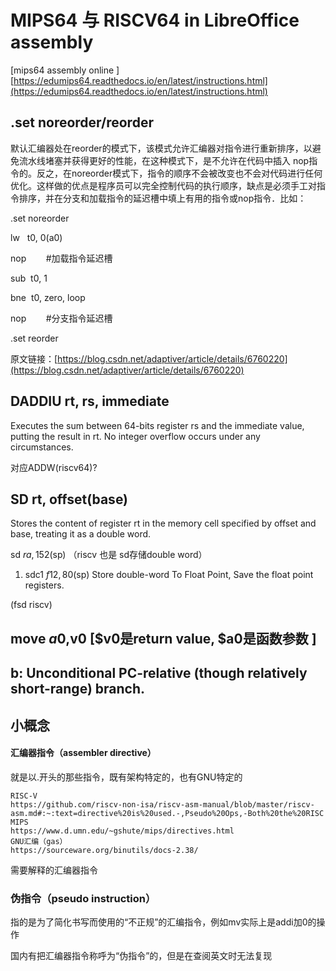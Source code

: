
# MIPS64 与 RISCV64 in LibreOffice assembly

[mips64 assembly online ] [https://edumips64.readthedocs.io/en/latest/instructions.html](https://edumips64.readthedocs.io/en/latest/instructions.html)

## .set noreorder/reorder

默认汇编器处在reorder的模式下，该模式允许汇编器对指令进行重新排序，以避免流水线堵塞并获得更好的性能，在这种模式下，是不允许在代码中插入 nop指令的。反之，在noreorder模式下，指令的顺序不会被改变也不会对代码进行任何优化。这样做的优点是程序员可以完全控制代码的执行顺序，缺点是必须手工对指令排序，并在分支和加载指令的延迟槽中填上有用的指令或nop指令．比如：

.set noreorder

lw   t0, 0(a0)

nop        #加载指令延迟槽

sub  t0, 1

bne  t0, zero, loop

nop        #分支指令延迟槽

.set reorder

原文链接：[https://blog.csdn.net/adaptiver/article/details/6760220](https://blog.csdn.net/adaptiver/article/details/6760220)

## DADDIU rt, rs, immediate

Executes the sum between 64-bits register rs and the immediate value, putting the result in rt. No integer overflow occurs under any circumstances.

对应ADDW(riscv64)?

## SD rt, offset(base)

Stores the content of register rt in the memory cell specified by offset and base, treating it as a double word.    

sd	$ra,152($sp) （riscv  也是 sd存储double word）

1. sdc1	$f12,80($sp) 
 Store double-word To Float Point, Save the float point registers.

(fsd riscv)

## move	$a0,$v0 [$v0是return value, $a0是函数参数 ]
##  b: Unconditional PC-relative (though relatively short-range) branch.

## 小概念

#### 汇编器指令（assembler directive）

就是以.开头的那些指令，既有架构特定的，也有GNU特定的

```plain
RISC-V
https://github.com/riscv-non-isa/riscv-asm-manual/blob/master/riscv-asm.md#:~:text=directive%20is%20used.-,Pseudo%20Ops,-Both%20the%20RISC
MIPS
https://www.d.umn.edu/~gshute/mips/directives.html
GNU汇编（gas）
https://sourceware.org/binutils/docs-2.38/
```

需要解释的汇编器指令

### 伪指令（pseudo instruction）

指的是为了简化书写而使用的“不正规”的汇编指令，例如mv实际上是addi加0的操作

国内有把汇编器指令称呼为“伪指令”的，但是在查阅英文时无法复现